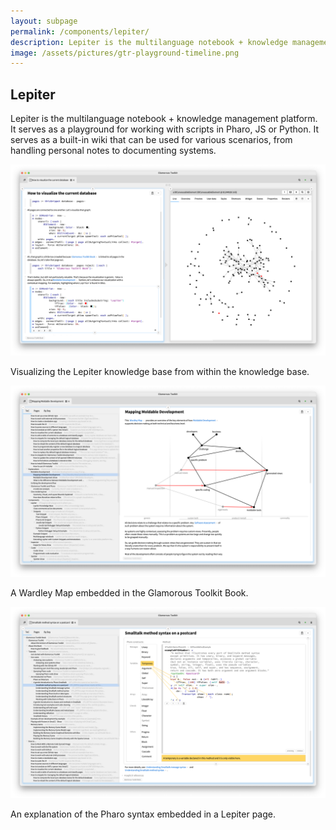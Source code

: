 ```yaml
---
layout: subpage
permalink: /components/lepiter/
description: Lepiter is the multilanguage notebook + knowledge management platform.
image: /assets/pictures/gtr-playground-timeline.png
---
```


<section id="playground-inspector">
	<div class="container pt-5 pb-5 jumbotron-small">
  	<div class="row">
    		<div class="col-md-12">
	        <h1>Lepiter</h1>
      		<p class="lead">Lepiter is the multilanguage notebook + knowledge management platform. It serves as a playground for working with scripts in Pharo, JS or Python. It serves as a built-in wiki that can be used for various scenarios, from handling personal notes to documenting systems.</p> 
          <div class="sample">
            <img src="/assets/pictures/gtr-lepiter-visualize-links.png"/>
            <div class="picture-caption">
              <p>Visualizing the Lepiter knowledge base from within the knowledge base.</p>
            </div>
          </div> 
        	<div class="sample">
            <img src="/assets/pictures/gtr-lepiter-wardleymap.png"/>
            <div class="picture-caption">
              <p>A Wardley Map embedded in the Glamorous Toolkit Book.</p>
            </div>
          </div>
          <div class="sample">
            <img src="/assets/pictures/gtr-lepiter-syntax.png"/>
            <div class="picture-caption">
              <p>An explanation of the Pharo syntax embedded in a Lepiter page.</p>
            </div>
          </div>
    		</div>
  	</div>
	</div>
</section>

